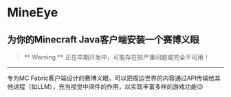 # MineEye
## 为你的Minecraft Java客户端安装一个赛博义眼

> ** Warning **
> 正在早期开发中，可能存在较严重问题或完全不可用！

---

专为MC Fabric客户端设计的赛博义眼，可以把周边世界的内容通过API传输给其他进程（如LLM），充当视觉中间件的作用，以实现丰富多样的游戏功能😉